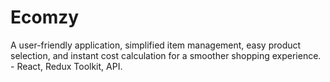 # Ecomzy
A user-friendly application, simplified item management, easy product selection, and instant cost calculation for a smoother shopping experience. - React, Redux Toolkit, API.
